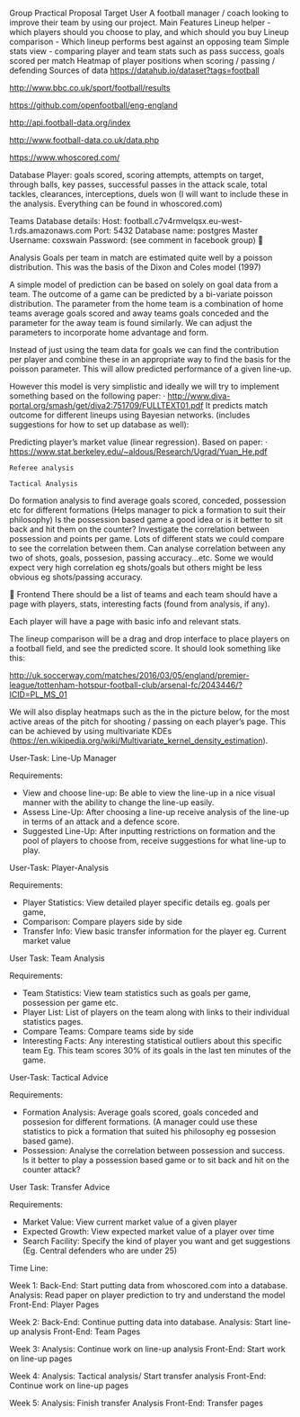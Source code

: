 Group Practical Proposal
Target User
A football manager / coach looking to improve their team by using our project.
Main Features
Lineup helper - which players should you choose to play, and which should you buy
Lineup comparison - Which lineup performs best against an opposing team
Simple stats view - comparing player and team stats such as pass success, goals scored per match
Heatmap of player positions when scoring / passing / defending
Sources of data
https://datahub.io/dataset?tags=football

http://www.bbc.co.uk/sport/football/results

https://github.com/openfootball/eng-england

http://api.football-data.org/index

http://www.football-data.co.uk/data.php

https://www.whoscored.com/




















Database
Player: goals scored, scoring attempts, attempts on target, through balls, key passes, successful passes in the attack scale, total tackles, clearances, interceptions, duels won (I will want to include these in the analysis. Everything can be found in whoscored.com)


Teams
Database details:
Host: football.c7v4rmvelqsx.eu-west-1.rds.amazonaws.com
Port: 5432
Database name: postgres
Master Username: coxswain
Password: (see comment in facebook group)


Analysis
Goals per team in match are estimated quite well by a poisson distribution. This was the basis of the Dixon and Coles model (1997)


A simple model of prediction can be based on solely on goal data from a team. The outcome of a game can be predicted by a bi-variate poisson distribution. The parameter from the home team is a combination of home teams average goals scored and away teams goals conceded and the parameter for the away team is found similarly. We can adjust the parameters to incorporate home advantage and form.

Instead of just using the team data for goals we can find the contribution per player and combine these in an appropriate way to find the basis for the poisson parameter. This will allow predicted performance of a given line-up.

However this model is very simplistic and ideally we will try to implement something based on the following paper:
·      http://www.diva-portal.org/smash/get/diva2:751709/FULLTEXT01.pdf
      It predicts match outcome for different lineups using Bayesian networks. (includes suggestions for how to set up database as well):


Predicting player’s market value (linear regression). Based on paper:
·     https://www.stat.berkeley.edu/~aldous/Research/Ugrad/Yuan_He.pdf

    Referee analysis

    Tactical Analysis
Do formation analysis to find average goals scored, conceded, possession etc for different formations (Helps manager to pick a formation to suit their philosophy)
Is the possession based game a good idea or is it better to sit back and hit them on the counter? Investigate the correlation between possession and points per game.
Lots of different stats we could compare to see the correlation between them. Can analyse correlation between any two of shots, goals, possesion, passing accuracy...etc. Some we would expect very high correlation eg shots/goals but others might be less obvious eg shots/passing accuracy.






Frontend
There should be a list of teams and each team should have a page with players, stats, interesting facts (found from analysis, if any).

Each player will have a page with basic info and relevant stats.

The lineup comparison will be a drag and drop interface to place players on a football field, and see the predicted score. It should look something like this:

http://uk.soccerway.com/matches/2016/03/05/england/premier-league/tottenham-hotspur-football-club/arsenal-fc/2043446/?ICID=PL_MS_01

We will also display heatmaps such as the in the picture below, for the most active areas of the pitch for shooting / passing on each player’s page. This can be achieved by using multivariate KDEs (https://en.wikipedia.org/wiki/Multivariate_kernel_density_estimation).


















                   
User-Task: Line-Up Manager
                   
Requirements:
- View and choose line-up: Be able to view the line-up in a nice visual manner with the ability to change the line-up easily.
- Assess Line-Up: After choosing a line-up receive analysis of the line-up in terms of an attack and a defence score.
- Suggested Line-Up: After inputting restrictions on formation and the pool of players to choose from, receive suggestions for what line-up to play.

                   
User-Task: Player-Analysis
                   
Requirements:
- Player Statistics: View detailed player specific details eg. goals per game,
- Comparison: Compare players side by side
- Transfer Info: View basic transfer information for the player eg. Current market value

                   
User Task: Team Analysis
                   
Requirements:
- Team Statistics: View team statistics such as goals per game, possession per game etc.
- Player List: List of players on the team along with links to their individual statistics pages.
- Compare Teams: Compare teams side by side
- Interesting Facts: Any interesting statistical outliers about this specific team Eg. This team scores 30% of its goals in the last ten minutes of the game.


                   
User-Task: Tactical Advice
                   
Requirements:
- Formation Analysis: Average goals scored, goals conceded and possesion for different formations. (A manager could use these statistics to pick a formation that suited his philosophy eg possesion based game).
- Possession: Analyse the correlation between possession and success. Is it better to play a possession based game or to sit back and hit on the counter attack?

                   

User Task: Transfer Advice
                   
Requirements:
- Market Value: View current market value of a given player
- Expected Growth: View expected market value of a player over time
- Search Facility: Specify the kind of player you want and get suggestions (Eg. Central defenders who are under 25)



                   
Time Line:
                   
Week 1:
Back-End: Start putting data from whoscored.com into a database.
Analysis: Read paper on player prediction to try and understand the model
Front-End: Player Pages

Week 2:
Back-End: Continue putting data into database.
Analysis: Start line-up analysis
Front-End: Team Pages

Week 3:
Analysis: Continue work on line-up analysis
Front-End: Start work on line-up pages

Week 4:
Analysis: Tactical analysis/ Start transfer analysis
Front-End: Continue work on line-up pages

Week 5:
Analysis: Finish transfer Analysis
Front-End: Transfer pages


